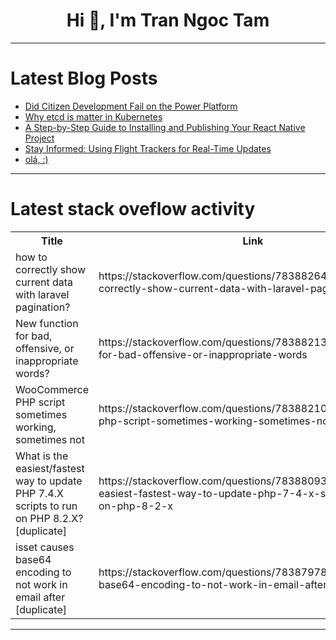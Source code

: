 <h1 align="center">Hi 👋, I'm Tran Ngoc Tam</h1>

---

# Latest Blog Posts 
<!-- BLOG-POST-LIST:START -->
- [Did Citizen Development Fail on the Power Platform](https://dev.to/wyattdave/did-citizen-development-fail-on-the-power-platform-4p0c)
- [Why etcd is matter in Kubernetes](https://dev.to/u2633/why-etcd-is-matter-in-kubernetes-48cn)
- [A Step-by-Step Guide to Installing and Publishing Your React Native Project](https://dev.to/epakconsultant/a-step-by-step-guide-to-installing-and-publishing-your-react-native-project-4051)
- [Stay Informed: Using Flight Trackers for Real-Time Updates](https://dev.to/jp5806632/stay-informed-using-flight-trackers-for-real-time-updates-3nhl)
- [olá, :&rpar;](https://dev.to/soyt0fu/ola--599f)
<!-- BLOG-POST-LIST:END -->

---

# Latest stack oveflow activity
<table>
  <tr><th>Title</th><th>Link</th></tr>
  <!-- STACKOVERFLOW:START --><tr><td>how to correctly show current data with laravel pagination?</td><td>https://stackoverflow.com/questions/78388264/how-to-correctly-show-current-data-with-laravel-pagination</td></tr><tr><td>New function for bad, offensive, or inappropriate words?</td><td>https://stackoverflow.com/questions/78388213/new-function-for-bad-offensive-or-inappropriate-words</td></tr><tr><td>WooCommerce PHP script sometimes working, sometimes not</td><td>https://stackoverflow.com/questions/78388210/woocommerce-php-script-sometimes-working-sometimes-not</td></tr><tr><td>What is the easiest/fastest way to update PHP 7.4.X scripts to run on PHP 8.2.X? [duplicate]</td><td>https://stackoverflow.com/questions/78388093/what-is-the-easiest-fastest-way-to-update-php-7-4-x-scripts-to-run-on-php-8-2-x</td></tr><tr><td>isset causes base64 encoding to not work in email after [duplicate]</td><td>https://stackoverflow.com/questions/78387978/isset-causes-base64-encoding-to-not-work-in-email-after</td></tr><!-- STACKOVERFLOW:END -->
</table>

---


